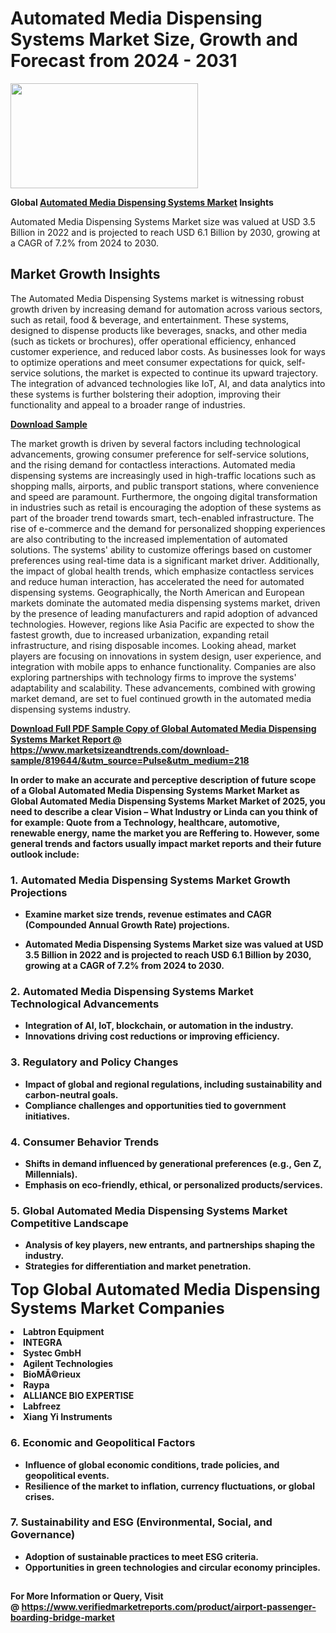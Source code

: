 <H1>Automated Media Dispensing Systems Market Size, Growth and Forecast from 2024 - 2031</H1><img class="aligncenter size-medium wp-image-584254" src="https://thirdeyenews.in/wp-content/uploads/2024/09/Global-Market-Research-300x168.jpeg" alt="" width="300" height="168" /><p><strong>Global&nbsp;<a href="https://www.marketsizeandtrends.com/download-sample/819644/&amp;utm_source=Pulse&amp;utm_medium=218">Automated Media Dispensing Systems Market</a> Insights</strong></p><p>Automated Media Dispensing Systems Market size was valued at USD 3.5 Billion in 2022 and is projected to reach USD 6.1 Billion by 2030, growing at a CAGR of 7.2% from 2024 to 2030.</p><p><h2>Market Growth Insights</h2> <p>The Automated Media Dispensing Systems market is witnessing robust growth driven by increasing demand for automation across various sectors, such as retail, food & beverage, and entertainment. These systems, designed to dispense products like beverages, snacks, and other media (such as tickets or brochures), offer operational efficiency, enhanced customer experience, and reduced labor costs. As businesses look for ways to optimize operations and meet consumer expectations for quick, self-service solutions, the market is expected to continue its upward trajectory. The integration of advanced technologies like IoT, AI, and data analytics into these systems is further bolstering their adoption, improving their functionality and appeal to a broader range of industries.</p> <p><strong><a href="#">Download Sample</a></strong></p> <p>The market growth is driven by several factors including technological advancements, growing consumer preference for self-service solutions, and the rising demand for contactless interactions. Automated media dispensing systems are increasingly used in high-traffic locations such as shopping malls, airports, and public transport stations, where convenience and speed are paramount. Furthermore, the ongoing digital transformation in industries such as retail is encouraging the adoption of these systems as part of the broader trend towards smart, tech-enabled infrastructure. The rise of e-commerce and the demand for personalized shopping experiences are also contributing to the increased implementation of automated solutions. The systems' ability to customize offerings based on customer preferences using real-time data is a significant market driver. Additionally, the impact of global health trends, which emphasize contactless services and reduce human interaction, has accelerated the need for automated dispensing systems. Geographically, the North American and European markets dominate the automated media dispensing systems market, driven by the presence of leading manufacturers and rapid adoption of advanced technologies. However, regions like Asia Pacific are expected to show the fastest growth, due to increased urbanization, expanding retail infrastructure, and rising disposable incomes. Looking ahead, market players are focusing on innovations in system design, user experience, and integration with mobile apps to enhance functionality. Companies are also exploring partnerships with technology firms to improve the systems' adaptability and scalability. These advancements, combined with growing market demand, are set to fuel continued growth in the automated media dispensing systems industry.</p> <p><strong><a href="#"></p><p><span class=""><strong>Download Full PDF Sample Copy of Global Automated Media Dispensing Systems Market Report</strong> @ <a href="https://www.marketsizeandtrends.com/download-sample/819644/&amp;utm_source=Pulse&amp;utm_medium=218" target="_blank">https://www.marketsizeandtrends.com/download-sample/819644/&amp;utm_source=Pulse&amp;utm_medium=218</a></span></p><p>In order to make an accurate and perceptive description of future scope of a Global&nbsp;Automated Media Dispensing Systems Market Market as Global&nbsp;Automated Media Dispensing Systems Market Market of 2025, you need to describe a clear Vision &ndash; What Industry or Linda can you think of for example: Quote from a Technology, healthcare, automotive, renewable energy, name the market you are Reffering to. However, some general trends and factors usually impact market reports and their future outlook include:</p><h3>1.&nbsp;<strong>Automated Media Dispensing Systems Market Growth Projections</strong></h3><ul><li>Examine market size trends, revenue estimates and CAGR (Compounded Annual Growth Rate) projections.</li><li><p>Automated Media Dispensing Systems Market size was valued at USD 3.5 Billion in 2022 and is projected to reach USD 6.1 Billion by 2030, growing at a CAGR of 7.2% from 2024 to 2030.</p></li></ul><h3>2.&nbsp;<strong>Automated Media Dispensing Systems Market Technological Advancements</strong></h3><ul><li>Integration of AI, IoT, blockchain, or automation in the industry.</li><li>Innovations driving cost reductions or improving efficiency.</li></ul><h3>3.&nbsp;<strong>Regulatory and Policy Changes</strong></h3><ul><li>Impact of global and regional regulations, including sustainability and carbon-neutral goals.</li><li>Compliance challenges and opportunities tied to government initiatives.</li></ul><h3>4.&nbsp;<strong>Consumer Behavior Trends</strong></h3><ul><li>Shifts in demand influenced by generational preferences (e.g., Gen Z, Millennials).</li><li>Emphasis on eco-friendly, ethical, or personalized products/services.</li></ul><h3>5.&nbsp;<strong>Global Automated Media Dispensing Systems Market Competitive Landscape</strong></h3><ul><li>Analysis of key players, new entrants, and partnerships shaping the industry.</li><li>Strategies for differentiation and market penetration.</li></ul><p data-pm-slice="1 1 []"><span style="color: inherit; font-family: inherit; font-size: 25px;">Top Global Automated Media Dispensing Systems Market Companies</span></p><div class="" data-test-id=""><p><li>Labtron Equipment</li><li> INTEGRA</li><li> Systec GmbH</li><li> Agilent Technologies</li><li> BioMÃ©rieux</li><li> Raypa</li><li> ALLIANCE BIO EXPERTISE</li><li> Labfreez</li><li> Xiang Yi Instruments</li></p></div><h3>6.&nbsp;<strong>Economic and Geopolitical Factors</strong></h3><ul><li>Influence of global economic conditions, trade policies, and geopolitical events.</li><li>Resilience of the market to inflation, currency fluctuations, or global crises.</li></ul><h3>7.&nbsp;<strong>Sustainability and ESG (Environmental, Social, and Governance)</strong></h3><ul><li>Adoption of sustainable practices to meet ESG criteria.</li><li>Opportunities in green technologies and circular economy principles.</li></ul><h2><strong style="font-size: 14px;">For More Information or Query, Visit @&nbsp;</strong><a style="background-color: #ffffff; font-size: 14px;" href="https://www.marketsizeandtrends.com/report/automated-media-dispensing-systems-market/" target="_blank">https://www.verifiedmarketreports.com/product/airport-passenger-boarding-bridge-market</a></h2>
